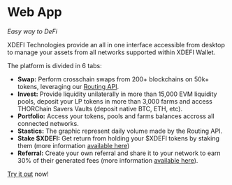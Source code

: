 # Web App
*Easy way to DeFi*

XDEFI Technologies provide an all in one interface accessible from desktop to manage your assets from all networks supported within XDEFI Wallet. 

The platform is divided in 6 tabs:
- **Swap:** Perform crosschain swaps from 200+ blockchains on 50k+ tokens, leveraging our [Routing API](/routing/introduction).
- **Invest:** Provide liquidity unilaterally in more than 15,000 EVM liquidity pools, deposit your LP tokens in more than 3,000 farms and access THORChain Savers Vaults (deposit native BTC, ETH, etc).
- **Portfolio:** Access your tokens, pools and farms balances accross all connected networks.
- **Stastics:** The graphic represent daily volume made by the Routing API.
- **Stake $XDEFI:** Get return from holding your $XDEFI tokens by staking them (more information [available here](../xdefi-token/staking))
- **Referral:** Create your own referral and share it to your network to earn 30% of their generated fees (more information [available here](./routing-api.md)).

[Try it out](https://www.app.xdefi.io) now!